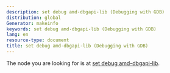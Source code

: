 ```yaml
---
description: set debug amd-dbgapi-lib (Debugging with GDB)
distribution: global
Generator: makeinfo
keywords: set debug amd-dbgapi-lib (Debugging with GDB)
lang: en
resource-type: document
title: set debug amd-dbgapi-lib (Debugging with GDB)
---
```

The node you are looking for is at [set debug amd-dbgapi-lib](Debugging-Output.html#set-debug-amd_002ddbgapi_002dlib).
